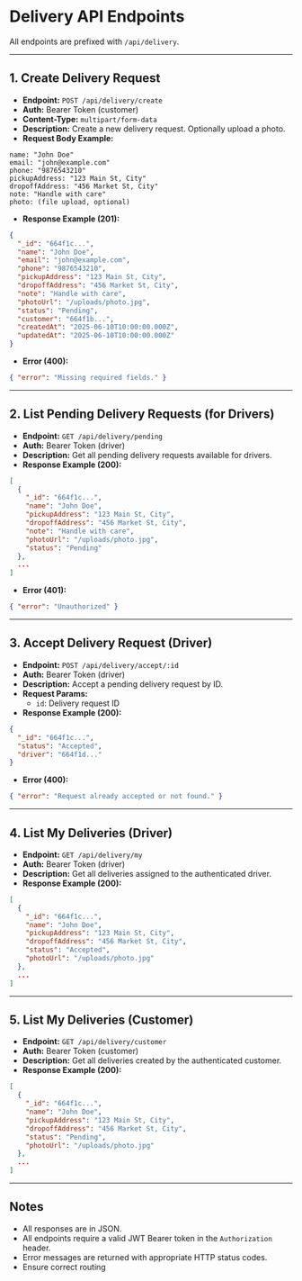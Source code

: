 # Delivery API Endpoints

All endpoints are prefixed with `/api/delivery`.

---

## 1. Create Delivery Request

- **Endpoint:** `POST /api/delivery/create`
- **Auth:** Bearer Token (customer)
- **Content-Type:** `multipart/form-data`
- **Description:** Create a new delivery request. Optionally upload a photo.
- **Request Body Example:**

```
name: "John Doe"
email: "john@example.com"
phone: "9876543210"
pickupAddress: "123 Main St, City"
dropoffAddress: "456 Market St, City"
note: "Handle with care"
photo: (file upload, optional)
```

- **Response Example (201):**
```json
{
  "_id": "664f1c...",
  "name": "John Doe",
  "email": "john@example.com",
  "phone": "9876543210",
  "pickupAddress": "123 Main St, City",
  "dropoffAddress": "456 Market St, City",
  "note": "Handle with care",
  "photoUrl": "/uploads/photo.jpg",
  "status": "Pending",
  "customer": "664f1b...",
  "createdAt": "2025-06-10T10:00:00.000Z",
  "updatedAt": "2025-06-10T10:00:00.000Z"
}
```
- **Error (400):**
```json
{ "error": "Missing required fields." }
```

---

## 2. List Pending Delivery Requests (for Drivers)

- **Endpoint:** `GET /api/delivery/pending`
- **Auth:** Bearer Token (driver)
- **Description:** Get all pending delivery requests available for drivers.
- **Response Example (200):**
```json
[
  {
    "_id": "664f1c...",
    "name": "John Doe",
    "pickupAddress": "123 Main St, City",
    "dropoffAddress": "456 Market St, City",
    "note": "Handle with care",
    "photoUrl": "/uploads/photo.jpg",
    "status": "Pending"
  },
  ...
]
```
- **Error (401):**
```json
{ "error": "Unauthorized" }
```

---

## 3. Accept Delivery Request (Driver)

- **Endpoint:** `POST /api/delivery/accept/:id`
- **Auth:** Bearer Token (driver)
- **Description:** Accept a pending delivery request by ID.
- **Request Params:**
  - `id`: Delivery request ID
- **Response Example (200):**
```json
{
  "_id": "664f1c...",
  "status": "Accepted",
  "driver": "664f1d..."
}
```
- **Error (400):**
```json
{ "error": "Request already accepted or not found." }
```

---

## 4. List My Deliveries (Driver)

- **Endpoint:** `GET /api/delivery/my`
- **Auth:** Bearer Token (driver)
- **Description:** Get all deliveries assigned to the authenticated driver.
- **Response Example (200):**
```json
[
  {
    "_id": "664f1c...",
    "name": "John Doe",
    "pickupAddress": "123 Main St, City",
    "dropoffAddress": "456 Market St, City",
    "status": "Accepted",
    "photoUrl": "/uploads/photo.jpg"
  },
  ...
]
```

---

## 5. List My Deliveries (Customer)

- **Endpoint:** `GET /api/delivery/customer`
- **Auth:** Bearer Token (customer)
- **Description:** Get all deliveries created by the authenticated customer.
- **Response Example (200):**
```json
[
  {
    "_id": "664f1c...",
    "name": "John Doe",
    "pickupAddress": "123 Main St, City",
    "dropoffAddress": "456 Market St, City",
    "status": "Pending",
    "photoUrl": "/uploads/photo.jpg"
  },
  ...
]
```

---

## Notes
- All responses are in JSON.
- All endpoints require a valid JWT Bearer token in the `Authorization` header.
- Error messages are returned with appropriate HTTP status codes.
- Ensure correct routing